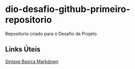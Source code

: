 # dio-desafio-github-primeiro-repositorio
Repositorio criado para o Desafio de Projeto. 

## Links Úteis
[Sintaxe Basica Markdown](https://www.markdownguide.org/basic-syntax/)
